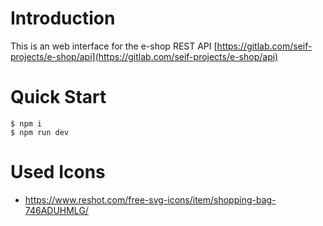 # Introduction

This is an web interface for the e-shop REST API [https://gitlab.com/seif-projects/e-shop/api](https://gitlab.com/seif-projects/e-shop/api)

# Quick Start

```console
$ npm i
$ npm run dev
```

# Used Icons

- https://www.reshot.com/free-svg-icons/item/shopping-bag-746ADUHMLG/
